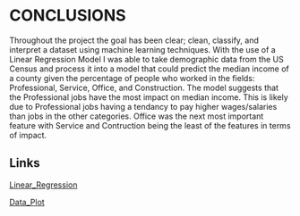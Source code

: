 # CONCLUSIONS  
Throughout the project the goal has been clear; clean, classify, and interpret a dataset using machine learning techniques. With the use of a Linear Regression Model I was able to take demographic data from the US Census and process it into a model that could predict the median income of a county given the percentage of people who worked in the fields: Professional, Service, Office, and Construction. The model suggests that the Professional jobs have the most impact on median income. This is likely due to Professional jobs having a tendancy to pay higher wages/salaries than jobs in the other categories. Office was the next most important feature with Service and Contruction being the least of the features in terms of impact. 
## Links  
[Linear_Regression](linear_regression.ipynb)  

[Data_Plot](DATA_PLOT.ipynb)
